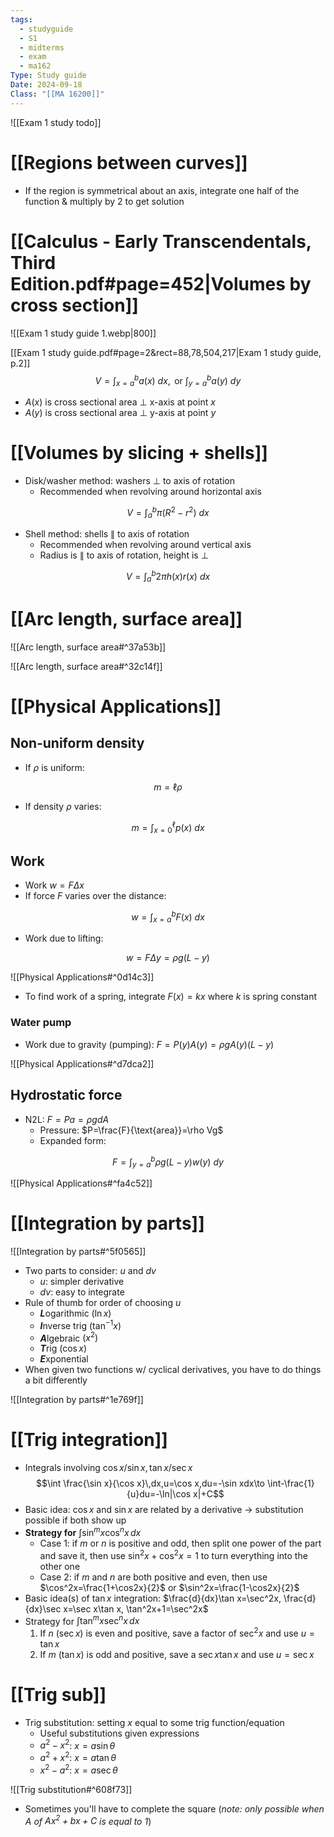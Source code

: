 ```yaml
---
tags:
  - studyguide
  - S1
  - midterms
  - exam
  - ma162
Type: Study guide
Date: 2024-09-18
Class: "[[MA 16200]]"
---
```

![[Exam 1 study todo]]
# [[Regions between curves]]
- If the region is symmetrical about an axis, integrate one half of the function & multiply by 2 to get solution
# [[Calculus - Early Transcendentals, Third Edition.pdf#page=452|Volumes by cross section]]
![[Exam 1 study guide 1.webp|800]]

[[Exam 1 study guide.pdf#page=2&rect=88,78,504,217|Exam 1 study guide, p.2]]
$$V=\int  _{x=a}^b a(x)~ d{x}, \text{ or }\int  _{y=a}^b a(y)~ d{y}$$
- $A(x)$ is cross sectional area $\perp$ x-axis at point $x$
- $A(y)$ is cross sectional area $\perp$ y-axis at point $y$
# [[Volumes by slicing + shells]]
- Disk/washer method: washers $\perp$ to axis of rotation
	- Recommended when revolving around horizontal axis

$$V=\int  _{a}^b \pi \big (R^2-r^2\big)~ d{x}$$
- Shell method: shells $\parallel$ to axis of rotation
	- Recommended when revolving around vertical axis 
	- Radius is $\parallel$ to axis of rotation, height is $\perp$ 

$$V=\int  _{a}^b 2\pi h(x)r(x)~ d{x}$$
# [[Arc length, surface area]]

![[Arc length, surface area#^37a53b]] 

![[Arc length, surface area#^32c14f]] 

# [[Physical Applications]]
## Non-uniform density
- If $\rho$ is uniform: 

$$m=\ell\rho$$
- If density $\rho$ varies:

$$m=\int  _{x=0}^\ell p(x)~ d{x}$$
## Work
- Work $w=F\Delta x$
- If force $F$ varies over the distance: 

$$w=\int  _{x=a}^b F(x)~ d{x}$$

- Work due to lifting: 

$$w=F\Delta y=\rho g(L-y)$$

![[Physical Applications#^0d14c3]] 

- To find work of a spring, integrate $F(x)=kx$ where $k$ is spring constant
### Water pump
- Work due to gravity (pumping): $F=P(y)A(y)=\rho gA(y)(L-y)$

![[Physical Applications#^d7dca2]] 

## Hydrostatic force
- N2L: $F=Pa=\rho gdA$
	- Pressure: $P=\frac{F}{\text{area}}=\rho Vg$
	- Expanded  form: 

$$F=\int _{y=a}^b \rho g(L-y)w(y)~ d{y}$$

![[Physical Applications#^fa4c52]] 

# [[Integration by parts]]

![[Integration by parts#^5f0565]] 

- Two parts to consider: $u$ and $dv$
	- $u$: simpler derivative
	- $dv$: easy to integrate 
- Rule of thumb for order of choosing $u$
	- ***L***ogarithmic $(\ln x)$
	- ***I***nverse trig $(\tan^{-1}x)$
	- ***A***lgebraic $(x^2)$
	- ***T***rig $(\cos x)$
	- ***E***xponential
- When given two functions w/ cyclical derivatives, you have to do things a bit differently 

![[Integration by parts#^1e769f]] 

# [[Trig integration]]
- Integrals involving $\cos x/\sin x,\tan x/\sec x$
$$\int \frac{\sin x}{\cos x}\,dx,u=\cos x,du=-\sin xdx\to \int-\frac{1}{u}du=-\ln|\cos x|+C$$
- Basic idea: $\cos x$ and $\sin x$ are related by a derivative -> substitution possible if both show up
- **Strategy for** $\int \sin^mx\cos^nx\,dx$
	- Case 1: if $m$ or $n$ is positive and odd, then split one power of the part and save it, then use $\sin^2x+\cos^2x=1$ to turn everything into the other one
	- Case 2: if $m$ and $n$ are both positive and even, then use $\cos^2x=\frac{1+\cos2x}{2}$ or $\sin^2x=\frac{1-\cos2x}{2}$
- Basic idea(s) of $\tan x$ integration: $\frac{d}{dx}\tan x=\sec^2x, \frac{d}{dx}\sec x=\sec x\tan x, \tan^2x+1=\sec^2x$
- Strategy for $\int \tan^mx \sec^nx\,dx$
	1. If $n$ ($\sec x$) is even and positive, save a factor of $\sec^2x$ and use $u=\tan x$
	2. If $m$ $(\tan x)$ is odd and positive, save a $\sec x\tan x$ and use $u=\sec x$
# [[Trig sub]]
- Trig substitution: setting $x$ equal to some trig function/equation
	- Useful substitutions given expressions
	- $a^2-x^2$: $x=a\sin\theta$
	- $a^2+x^2$: $x=a\tan \theta$
	- $x^2-a^2$: $x=a\sec\theta$

![[Trig substitution#^608f73]] 

- Sometimes you'll have to complete the square (*note: only possible when $A$ of $Ax^2+bx+C$ is equal to 1*)
